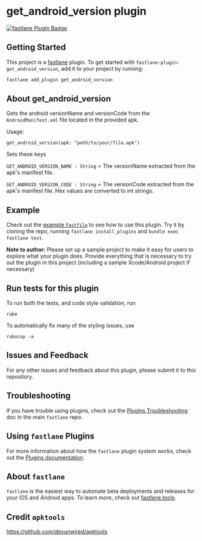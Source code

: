 # get_android_version plugin

[![fastlane Plugin Badge](https://rawcdn.githack.com/fastlane/fastlane/master/fastlane/assets/plugin-badge.svg)](https://rubygems.org/gems/fastlane-plugin-get_android_version)

## Getting Started

This project is a [fastlane](https://github.com/fastlane/fastlane) plugin. To get started with `fastlane-plugin-get_android_version`, add it to your project by running:

```bash
fastlane add_plugin get_android_version
```

## About get_android_version

Gets the android versionName and versionCode from the `AndroidManifest.xml` file located in the provided apk.

Usage:

```
get_android_version(apk: "path/to/your/file.apk")
```

Sets these keys

`GET_ANDROID_VERSION_NAME : String` = The versionName extracted from the apk's manifest file.

`GET_ANDROID_VERSION_CODE : String` = The versionCode extracted from the apk's manifest file. Hex values are converted to int strings.

## Example

Check out the [example `Fastfile`](fastlane/Fastfile) to see how to use this plugin. Try it by cloning the repo, running `fastlane install_plugins` and `bundle exec fastlane test`.

**Note to author:** Please set up a sample project to make it easy for users to explore what your plugin does. Provide everything that is necessary to try out the plugin in this project (including a sample Xcode/Android project if necessary)

## Run tests for this plugin

To run both the tests, and code style validation, run

```
rake
```

To automatically fix many of the styling issues, use
```
rubocop -a
```

## Issues and Feedback

For any other issues and feedback about this plugin, please submit it to this repository.

## Troubleshooting

If you have trouble using plugins, check out the [Plugins Troubleshooting](https://github.com/fastlane/fastlane/blob/master/fastlane/docs/PluginsTroubleshooting.md) doc in the main `fastlane` repo.

## Using `fastlane` Plugins

For more information about how the `fastlane` plugin system works, check out the [Plugins documentation](https://github.com/fastlane/fastlane/blob/master/fastlane/docs/Plugins.md).

## About `fastlane`

`fastlane` is the easiest way to automate beta deployments and releases for your iOS and Android apps. To learn more, check out [fastlane.tools](https://fastlane.tools).

## Credit `apktools`

https://github.com/devunwired/apktools
